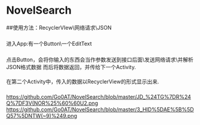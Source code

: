 # NovelSearch
##使用方法：RecyclerVIew\网络请求\JSON
###
进入App:有一个Button\一个EditText
###
点击Button，会将你输入的东西会当作参数发送到接口后面\发送网络请求\并解析JSON格式数据
而后将数据返回，并传给下一个Activity.
####
在第二个Activity中，传入的数据以RecyclerView的形式显示出来.
###
https://github.com/Go0AT/NovelSearch/blob/master/JD_%24TG%7DR%24Q%7DF3V(NOR%25%60%60U2.png
https://github.com/Go0AT/NovelSearch/blob/master/3_HID%5DAE%5B%5DQ57%5DNTW(~9)%249.png
